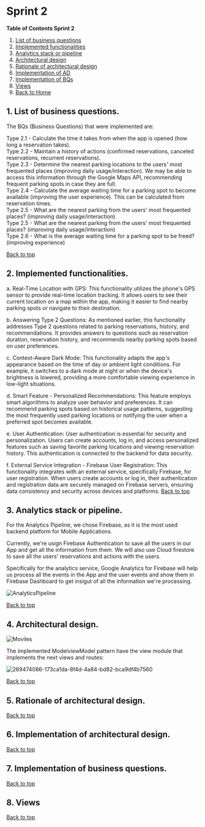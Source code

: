 # Sprint 2

**Table of Contents Sprint 2**
1. [List of business questions](#1-list-of-business-questions)
2. [Implemented functionalities](#2-implemented-functionalities)
3. [Analytics stack or pipeline](#3-analytics-stack-or-pipeline)
4. [Architectural design](#4-architectural-design)
5. [Rationale of architectural design](#5-rationale-of-architectural-design)
6. [Implementation of AD](#6-implementation-of-architectural-design)
7. [Implementation of BQs](#7-implementation-of-business-questions)
8. [Views](#8-views)
9. [Back to Home](../README.md)

## 1. List of business questions.
The BQs (Business Questions) that were implemented are:

Type 2.1 - Calculate the time it takes from when the app is opened (how long a reservation takes).<br />
Type 2.2 - Maintain a history of actions (confirmed reservations, canceled reservations, recurrent reservations).<br />
Type 2.3 - Determine the nearest parking locations to the users' most frequented places (improving daily usage/interaction). We may be able to access this information through the Google Maps API, recommending frequent parking spots in case they are full.<br />
Type 2.4 - Calculate the average waiting time for a parking spot to become available (improving the user experience). This can be calculated from reservation times.<br />
Type 2.5 - What are the nearest parking from the users' most frequented places? (improving daily usage/interaction)<br />Type 2.5 - What are the nearest parking from the users' most frequented places? (improving daily usage/interaction)<br />
Type 2.6 - What is the average waiting time for a parking spot to be freed? (improving experience)<br />

[Back to top](/sprint-2/Sprint%202.md#sprint-2)

## 2.  Implemented functionalities.
a. Real-Time Location with GPS: This functionality utilizes the phone's GPS sensor to provide real-time location tracking. It allows users to see their current location on a map within the app, making it easier to find nearby parking spots or navigate to their destination.

b. Answering Type 2 Questions: As mentioned earlier, this functionality addresses Type 2 questions related to parking reservations, history, and recommendations. It provides answers to questions such as reservation duration, reservation history, and recommends nearby parking spots based on user preferences.

c. Context-Aware Dark Mode: This functionality adapts the app's appearance based on the time of day or ambient light conditions. For example, it switches to a dark mode at night or when the device's brightness is lowered, providing a more comfortable viewing experience in low-light situations.

d. Smart Feature - Personalized Recommendations: This feature employs smart algorithms to analyze user behavior and preferences. It can recommend parking spots based on historical usage patterns, suggesting the most frequently used parking locations or notifying the user when a preferred spot becomes available.

e. User Authentication: User authentication is essential for security and personalization. Users can create accounts, log in, and access personalized features such as saving favorite parking locations and viewing reservation history. This authentication is connected to the backend for data security.

f. External Service Integration - Firebase User Registration: This functionality integrates with an external service, specifically Firebase, for user registration. When users create accounts or log in, their authentication and registration data are securely managed on Firebase servers, ensuring data consistency and security across devices and platforms.
[Back to top](/sprint-2/Sprint%202.md#sprint-2)

## 3.  Analytics stack or pipeline.

For the Analytics Pipeline, we chose Firebase, as it is the most used backend platform for Mobile Applications.

Currently, we're usign Firebase Authentication to save all the users in our App and get all the information from them.
We will also use Cloud firestore to save all the users' reservations and actions with the users.

Specifically for the analytics service, Google Analytics for Firebase will help us process all the events in the App and the user events and show them in Firebase Dashboard to get insigut of all the information we're processing.

![AnalyticsPipeline](https://github.com/ISIS3510-202320-Team13/Wiki/assets/69475004/f0b2e526-3b5c-43ef-9315-886373b22e64)

[Back to top](/sprint-2/Sprint%202.md#sprint-2)

## 4. Architectural design.

![Moviles](https://github.com/ISIS3510-202320-Team13/Wiki/assets/89409633/78d1e05a-2ca5-4fea-9197-daba88e96aea)

The implemented ModelviewModel pattern have  the view module that implements the next views and routes:

![269474086-173ca1da-8f4d-4a84-bd82-bca9df4b7560](https://github.com/ISIS3510-202320-Team13/Wiki/assets/89409633/fe681928-761f-4ef6-a40a-05b930b5e5db)

[Back to top](/sprint-2/Sprint%202.md#sprint-2)

## 5. Rationale of architectural design.

[Back to top](/sprint-2/Sprint%202.md#sprint-2)

## 6. Implementation of architectural design.

[Back to top](/sprint-2/Sprint%202.md#sprint-2)

## 7. Implementation of business questions.

[Back to top](/sprint-2/Sprint%202.md#sprint-2)

## 8. Views

[Back to top](/sprint-2/Sprint%202.md#sprint-2)


